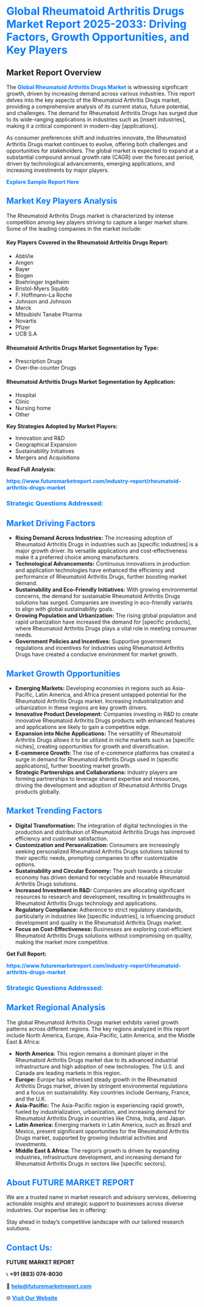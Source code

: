 <h1 style="color: #007BFF;">Global Rheumatoid Arthritis Drugs Market Report 2025-2033: Driving Factors, Growth Opportunities, and Key Players</h1>

<section id="overview">
<h2>Market Report Overview</h2>
<p>The <a href="https://www.futuremarketreport.com/industry-report/rheumatoid-arthritis-drugs-market" style="color: #007BFF; text-decoration: none;"><strong>Global Rheumatoid Arthritis Drugs Market</strong></a> is witnessing significant growth, driven by increasing demand across various industries. This report delves into the key aspects of the Rheumatoid Arthritis Drugs market, providing a comprehensive analysis of its current status, future potential, and challenges. The demand for Rheumatoid Arthritis Drugs has surged due to its wide-ranging applications in industries such as [insert industries], making it a critical component in modern-day [applications].</p>
<p>As consumer preferences shift and industries innovate, the Rheumatoid Arthritis Drugs market continues to evolve, offering both challenges and opportunities for stakeholders. The global market is expected to expand at a substantial compound annual growth rate (CAGR) over the forecast period, driven by technological advancements, emerging applications, and increasing investments by major players.</p>
</section>

<section id="overview">
<p><a href="https://www.futuremarketreport.com/request-sample/reportId=92573" style="color: #007BFF; text-decoration: none;"><strong>Explore Sample Report Here</strong></a></p>
</section>

<section id="key-players">
<h2 style="color: #007BFF;">Market Key Players Analysis</h2>
<p>The Rheumatoid Arthritis Drugs market is characterized by intense competition among key players striving to capture a larger market share. Some of the leading companies in the market include:</p>
<h4>Key Players Covered in the Rheumatoid Arthritis Drugs Report:</h4>
<ul><li>AbbVie</li><li>Amgen</li><li>Bayer</li><li>Biogen</li><li>Boehringer Ingelheim</li><li>Bristol-Myers Squibb</li><li>F. Hoffmann-La Roche</li><li>Johnson and Johnson</li><li>Merck</li><li>Mitsubishi Tanabe Pharma</li><li>Novartis</li><li>Pfizer</li><li>UCB S.A</li></ul>
<h4>Rheumatoid Arthritis Drugs Market Segmentation by Type:</h4>
<ul><li>Prescription Drugs</li><li>Over-the-counter Drugs</li></ul>

<h4>Rheumatoid Arthritis Drugs Market Segmentation by Application:</h4>
<ul><li>Hospital</li><li>Clinic</li><li>Nursing home</li><li>Other</li></ul>
<p><strong>Key Strategies Adopted by Market Players:</strong></p>
<ul>
<li>Innovation and R&D</li>
<li>Geographical Expansion</li>
<li>Sustainability Initiatives</li>
<li>Mergers and Acquisitions</li>
</ul>
</section>

<section>
<p><strong>Read Full Analysis: </strong></p><a href="https://www.futuremarketreport.com/industry-report/rheumatoid-arthritis-drugs-market" style="color: #007BFF; text-decoration: none;"><strong>https://www.futuremarketreport.com/industry-report/rheumatoid-arthritis-drugs-market</strong></a>
<h3 style="color: #007BFF;">Strategic Questions Addressed:</h3>
</section>

<section id="driving-factors">
<h2 style="color: #007BFF;">Market Driving Factors</h2>
<ul>
<li><strong>Rising Demand Across Industries:</strong> The increasing adoption of Rheumatoid Arthritis Drugs in industries such as [specific industries] is a major growth driver. Its versatile applications and cost-effectiveness make it a preferred choice among manufacturers.</li>
<li><strong>Technological Advancements:</strong> Continuous innovations in production and application technologies have enhanced the efficiency and performance of Rheumatoid Arthritis Drugs, further boosting market demand.</li>
<li><strong>Sustainability and Eco-Friendly Initiatives:</strong> With growing environmental concerns, the demand for sustainable Rheumatoid Arthritis Drugs solutions has surged. Companies are investing in eco-friendly variants to align with global sustainability goals.</li>
<li><strong>Growing Population and Urbanization:</strong> The rising global population and rapid urbanization have increased the demand for [specific products], where Rheumatoid Arthritis Drugs plays a vital role in meeting consumer needs.</li>
<li><strong>Government Policies and Incentives:</strong> Supportive government regulations and incentives for industries using Rheumatoid Arthritis Drugs have created a conducive environment for market growth.</li>
</ul>
</section>

<section id="growth-opportunities">
<h2 style="color: #007BFF;">Market Growth Opportunities</h2>
<ul>
<li><strong>Emerging Markets:</strong> Developing economies in regions such as Asia-Pacific, Latin America, and Africa present untapped potential for the Rheumatoid Arthritis Drugs market. Increasing industrialization and urbanization in these regions are key growth drivers.</li>
<li><strong>Innovative Product Development:</strong> Companies investing in R&D to create innovative Rheumatoid Arthritis Drugs products with enhanced features and applications are likely to gain a competitive edge.</li>
<li><strong>Expansion into Niche Applications:</strong> The versatility of Rheumatoid Arthritis Drugs allows it to be utilized in niche markets such as [specific niches], creating opportunities for growth and diversification.</li>
<li><strong>E-commerce Growth:</strong> The rise of e-commerce platforms has created a surge in demand for Rheumatoid Arthritis Drugs used in [specific applications], further boosting market growth.</li>
<li><strong>Strategic Partnerships and Collaborations:</strong> Industry players are forming partnerships to leverage shared expertise and resources, driving the development and adoption of Rheumatoid Arthritis Drugs products globally.</li>
</ul>
</section>

<section id="trending-factors">
<h2 style="color: #007BFF;">Market Trending Factors</h2>
<ul>
<li><strong>Digital Transformation:</strong> The integration of digital technologies in the production and distribution of Rheumatoid Arthritis Drugs has improved efficiency and customer satisfaction.</li>
<li><strong>Customization and Personalization:</strong> Consumers are increasingly seeking personalized Rheumatoid Arthritis Drugs solutions tailored to their specific needs, prompting companies to offer customizable options.</li>
<li><strong>Sustainability and Circular Economy:</strong> The push towards a circular economy has driven demand for recyclable and reusable Rheumatoid Arthritis Drugs solutions.</li>
<li><strong>Increased Investment in R&D:</strong> Companies are allocating significant resources to research and development, resulting in breakthroughs in Rheumatoid Arthritis Drugs technology and applications.</li>
<li><strong>Regulatory Compliance:</strong> Adherence to strict regulatory standards, particularly in industries like [specific industries], is influencing product development and quality in the Rheumatoid Arthritis Drugs market.</li>
<li><strong>Focus on Cost-Effectiveness:</strong> Businesses are exploring cost-efficient Rheumatoid Arthritis Drugs solutions without compromising on quality, making the market more competitive.</li>
</ul>
</section>

<section>
<p><strong>Get Full Report: </strong></p><a href="https://www.futuremarketreport.com/industry-report/rheumatoid-arthritis-drugs-market" style="color: #007BFF; text-decoration: none;"><strong>https://www.futuremarketreport.com/industry-report/rheumatoid-arthritis-drugs-market</strong></a>
<h3 style="color: #007BFF;">Strategic Questions Addressed:</h3>
</section>


<section id="regional-analysis">
<h2 style="color: #007BFF;">Market Regional Analysis</h2>
<p>The global Rheumatoid Arthritis Drugs market exhibits varied growth patterns across different regions. The key regions analyzed in this report include North America, Europe, Asia-Pacific, Latin America, and the Middle East & Africa:</p>
<ul>
<li><strong>North America:</strong> This region remains a dominant player in the Rheumatoid Arthritis Drugs market due to its advanced industrial infrastructure and high adoption of new technologies. The U.S. and Canada are leading markets in this region.</li>
<li><strong>Europe:</strong> Europe has witnessed steady growth in the Rheumatoid Arthritis Drugs market, driven by stringent environmental regulations and a focus on sustainability. Key countries include Germany, France, and the U.K.</li>
<li><strong>Asia-Pacific:</strong> The Asia-Pacific region is experiencing rapid growth, fueled by industrialization, urbanization, and increasing demand for Rheumatoid Arthritis Drugs in countries like China, India, and Japan.</li>
<li><strong>Latin America:</strong> Emerging markets in Latin America, such as Brazil and Mexico, present significant opportunities for the Rheumatoid Arthritis Drugs market, supported by growing industrial activities and investments.</li>
<li><strong>Middle East & Africa:</strong> The region’s growth is driven by expanding industries, infrastructure development, and increasing demand for Rheumatoid Arthritis Drugs in sectors like [specific sectors].</li>
</ul>
</section>

<footer>
<h2 style="color: #007BFF;">About FUTURE MARKET REPORT</h2>
<p>We are a trusted name in market research and advisory services, delivering actionable insights and strategic support to businesses across diverse industries. Our expertise lies in offering:</p>

<p>Stay ahead in today’s competitive landscape with our tailored research solutions.</p>

<h2 style="color: #007BFF;">Contact Us:</h2>
<p><strong>FUTURE MARKET REPORT</strong></p>
<p>📞 <strong>+91 (883) 074-8030</strong></p>
<p>📧 <strong><a href="mailto:help@futuremarketreport.com" style="color: #007BFF;">help@futuremarketreport.com</a></strong></p>
<p>🌐 <strong><a href="https://www.futuremarketreport.com/" style="color: #007BFF;">Visit Our Website</a></strong></p>
</footer>